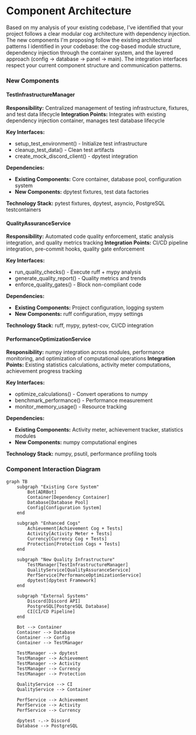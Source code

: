 # Component Architecture

Based on my analysis of your existing codebase, I've identified that your project follows a clear modular cog architecture with dependency injection. The new components I'm proposing follow the existing architectural patterns I identified in your codebase: the cog-based module structure, dependency injection through the container system, and the layered approach (config → database → panel → main). The integration interfaces respect your current component structure and communication patterns.

### New Components

#### TestInfrastructureManager
**Responsibility:** Centralized management of testing infrastructure, fixtures, and test data lifecycle
**Integration Points:** Integrates with existing dependency injection container, manages test database lifecycle

**Key Interfaces:**
- setup_test_environment() - Initialize test infrastructure
- cleanup_test_data() - Clean test artifacts
- create_mock_discord_client() - dpytest integration

**Dependencies:**
- **Existing Components:** Core container, database pool, configuration system
- **New Components:** dpytest fixtures, test data factories

**Technology Stack:** pytest fixtures, dpytest, asyncio, PostgreSQL testcontainers

#### QualityAssuranceService
**Responsibility:** Automated code quality enforcement, static analysis integration, and quality metrics tracking
**Integration Points:** CI/CD pipeline integration, pre-commit hooks, quality gate enforcement

**Key Interfaces:**
- run_quality_checks() - Execute ruff + mypy analysis
- generate_quality_report() - Quality metrics and trends
- enforce_quality_gates() - Block non-compliant code

**Dependencies:**
- **Existing Components:** Project configuration, logging system
- **New Components:** ruff configuration, mypy settings

**Technology Stack:** ruff, mypy, pytest-cov, CI/CD integration

#### PerformanceOptimizationService
**Responsibility:** numpy integration across modules, performance monitoring, and optimization of computational operations
**Integration Points:** Existing statistics calculations, activity meter computations, achievement progress tracking

**Key Interfaces:**
- optimize_calculations() - Convert operations to numpy
- benchmark_performance() - Performance measurement
- monitor_memory_usage() - Resource tracking

**Dependencies:**
- **Existing Components:** Activity meter, achievement tracker, statistics modules
- **New Components:** numpy computational engines

**Technology Stack:** numpy, psutil, performance profiling tools

### Component Interaction Diagram
```mermaid
graph TB
    subgraph "Existing Core System"
        Bot[ADRBot]
        Container[Dependency Container]
        Database[Database Pool]
        Config[Configuration System]
    end
    
    subgraph "Enhanced Cogs"
        Achievement[Achievement Cog + Tests]
        Activity[Activity Meter + Tests]
        Currency[Currency Cog + Tests]
        Protection[Protection Cogs + Tests]
    end
    
    subgraph "New Quality Infrastructure"
        TestManager[TestInfrastructureManager]
        QualityService[QualityAssuranceService]
        PerfService[PerformanceOptimizationService]
        dpytest[dpytest Framework]
    end
    
    subgraph "External Systems"
        Discord[Discord API]
        PostgreSQL[PostgreSQL Database]
        CI[CI/CD Pipeline]
    end
    
    Bot --> Container
    Container --> Database
    Container --> Config
    Container --> TestManager
    
    TestManager --> dpytest
    TestManager --> Achievement
    TestManager --> Activity
    TestManager --> Currency
    TestManager --> Protection
    
    QualityService --> CI
    QualityService --> Container
    
    PerfService --> Achievement
    PerfService --> Activity
    PerfService --> Currency
    
    dpytest -.-> Discord
    Database --> PostgreSQL
```
